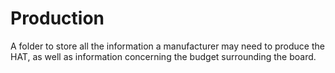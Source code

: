 # Production

A folder to store all the information a manufacturer may need to produce the HAT, as well as information concerning the budget surrounding the board.
